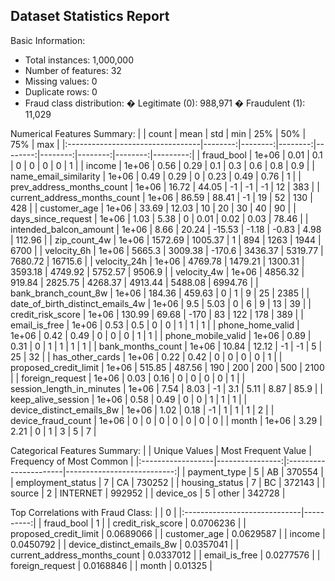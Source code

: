 
Dataset Statistics Report
-------------------------

Basic Information:
- Total instances: 1,000,000
- Number of features: 32
- Missing values: 0
- Duplicate rows: 0
- Fraud class distribution: 
  � Legitimate (0): 988,971 
  � Fraudulent (1): 11,029

Numerical Features Summary:
|                                  |   count |    mean |     std |     min |     25% |     50% |     75% |      max |
|:---------------------------------|--------:|--------:|--------:|--------:|--------:|--------:|--------:|---------:|
| fraud_bool                       |   1e+06 |    0.01 |    0.1  |    0    |    0    |    0    |    0    |     1    |
| income                           |   1e+06 |    0.56 |    0.29 |    0.1  |    0.3  |    0.6  |    0.8  |     0.9  |
| name_email_similarity            |   1e+06 |    0.49 |    0.29 |    0    |    0.23 |    0.49 |    0.76 |     1    |
| prev_address_months_count        |   1e+06 |   16.72 |   44.05 |   -1    |   -1    |   -1    |   12    |   383    |
| current_address_months_count     |   1e+06 |   86.59 |   88.41 |   -1    |   19    |   52    |  130    |   428    |
| customer_age                     |   1e+06 |   33.69 |   12.03 |   10    |   20    |   30    |   40    |    90    |
| days_since_request               |   1e+06 |    1.03 |    5.38 |    0    |    0.01 |    0.02 |    0.03 |    78.46 |
| intended_balcon_amount           |   1e+06 |    8.66 |   20.24 |  -15.53 |   -1.18 |   -0.83 |    4.98 |   112.96 |
| zip_count_4w                     |   1e+06 | 1572.69 | 1005.37 |    1    |  894    | 1263    | 1944    |  6700    |
| velocity_6h                      |   1e+06 | 5665.3  | 3009.38 | -170.6  | 3436.37 | 5319.77 | 7680.72 | 16715.6  |
| velocity_24h                     |   1e+06 | 4769.78 | 1479.21 | 1300.31 | 3593.18 | 4749.92 | 5752.57 |  9506.9  |
| velocity_4w                      |   1e+06 | 4856.32 |  919.84 | 2825.75 | 4268.37 | 4913.44 | 5488.08 |  6994.76 |
| bank_branch_count_8w             |   1e+06 |  184.36 |  459.63 |    0    |    1    |    9    |   25    |  2385    |
| date_of_birth_distinct_emails_4w |   1e+06 |    9.5  |    5.03 |    0    |    6    |    9    |   13    |    39    |
| credit_risk_score                |   1e+06 |  130.99 |   69.68 | -170    |   83    |  122    |  178    |   389    |
| email_is_free                    |   1e+06 |    0.53 |    0.5  |    0    |    0    |    1    |    1    |     1    |
| phone_home_valid                 |   1e+06 |    0.42 |    0.49 |    0    |    0    |    0    |    1    |     1    |
| phone_mobile_valid               |   1e+06 |    0.89 |    0.31 |    0    |    1    |    1    |    1    |     1    |
| bank_months_count                |   1e+06 |   10.84 |   12.12 |   -1    |   -1    |    5    |   25    |    32    |
| has_other_cards                  |   1e+06 |    0.22 |    0.42 |    0    |    0    |    0    |    0    |     1    |
| proposed_credit_limit            |   1e+06 |  515.85 |  487.56 |  190    |  200    |  200    |  500    |  2100    |
| foreign_request                  |   1e+06 |    0.03 |    0.16 |    0    |    0    |    0    |    0    |     1    |
| session_length_in_minutes        |   1e+06 |    7.54 |    8.03 |   -1    |    3.1  |    5.11 |    8.87 |    85.9  |
| keep_alive_session               |   1e+06 |    0.58 |    0.49 |    0    |    0    |    1    |    1    |     1    |
| device_distinct_emails_8w        |   1e+06 |    1.02 |    0.18 |   -1    |    1    |    1    |    1    |     2    |
| device_fraud_count               |   1e+06 |    0    |    0    |    0    |    0    |    0    |    0    |     0    |
| month                            |   1e+06 |    3.29 |    2.21 |    0    |    1    |    3    |    5    |     7    |

Categorical Features Summary:
|                   |   Unique Values | Most Frequent Value   |   Frequency of Most Common |
|:------------------|----------------:|:----------------------|---------------------------:|
| payment_type      |               5 | AB                    |                     370554 |
| employment_status |               7 | CA                    |                     730252 |
| housing_status    |               7 | BC                    |                     372143 |
| source            |               2 | INTERNET              |                     992952 |
| device_os         |               5 | other                 |                     342728 |

Top Correlations with Fraud Class:
|                              |         0 |
|:-----------------------------|----------:|
| fraud_bool                   | 1         |
| credit_risk_score            | 0.0706236 |
| proposed_credit_limit        | 0.0689066 |
| customer_age                 | 0.0629587 |
| income                       | 0.0450792 |
| device_distinct_emails_8w    | 0.0357041 |
| current_address_months_count | 0.0337012 |
| email_is_free                | 0.0277576 |
| foreign_request              | 0.0168846 |
| month                        | 0.01325   |
